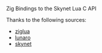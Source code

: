 
Zig Bindings to the Skynet Lua C API

Thanks to the following sources:
* [ziglua](https://github.com/natecraddock/ziglua)
* [lunaro](https://github.com/truemedian/lunaro)
* [skynet](https://github.com/cloudwu/skynet/tree/master/3rd/lua)